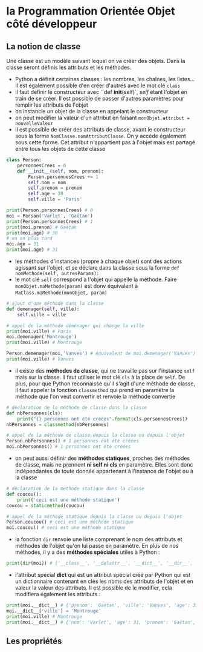 # la Programmation Orientée Objet côté développeur

## La notion de classe

Une classe est un modèle suivant lequel on va créer des objets. Dans la classe seront définis les attributs et les méthodes.  
- Python a définit certaines classes : les nombres, les chaînes, les listes... Il est également possible d'en créer d'autres avec le mot clé `class`
- il faut définir le constructeur avec ``def __init__(self)`, *self* étant l'objet en train de se créer. Il est possible de passer d'autres paramètres pour remplir les attributs de l'objet
- on instancie un objet de la classe en appelant le constructeur
- on peut modifier la valeur d'un attribut en faisant `monObjet.attribut = nouvelleValeur`
- il est possible de créer des attributs de classe, avant le constructeur sous la forme `NomClasse.nomAttributClasse`. On y accède également sous cette forme. Cet attribut n'appartient pas à l'objet mais est partagé entre tous les objets de cette classe

```py
class Person:
    personnesCrees = 0
    def __init__(self, nom, prenom):
        Person.personnesCrees += 1
        self.nom = nom
        self.prenom = prenom
        self.age = 30
        self.ville = 'Paris'

print(Person.personnesCrees) # 0
moi = Person('Varlet', 'Gaëtan')
print(Person.personnesCrees) # 1
print(moi.prenom) # Gaëtan
print(moi.age) # 30
# un an plus tard
moi.age = 31
print(moi.age) # 31
```

- les méthodes d'instances (propre à chaque objet) sont des actions agissant sur l'objet, et se déclare dans la classe sous la forme `def nomMethode(self, autresParams):`
- le mot clé `self` correspond à l'objet qui appelle la méthode. Faire `monObjet.maMethode(param)` est donv équivalent à `MaClass.maMethode(monObjet, param)`

```py
# ajout d'une méthode dans la classe
def demenager(self, ville):
    self.ville = ville

# appel de la méthode déménager qui change la ville
print(moi.ville) # Paris
moi.demenager('Montrouge')
print(moi.ville) # Montrouge

Person.demenager(moi,'Vanves') # équivalent de moi.demenager('Vanves')
print(moi.ville) # Vanves
```

- il existe des **méthodes de classe**, qui ne travaille pas sur l'instance `self` mais sur la classe. Il faut utiliser le mot clé `cls` à la place de `self`. De plus, pour que Python reconnaisse qu'il s'agit d'une méthode de classe, il faut appeler la fonction `classmethod` qui prend en paramètre la méthode que l'on veut convertir et renvoie la méthode convertie
```py
# déclaration de la méthode de classe dans la classe
def nbPersonnes(cls):
    print("{} personnes ont été créées".format(cls.personnesCrees))
nbPersonnes = classmethod(nbPersonnes)

# appel de la méthode de classe depuis la classe ou depuis l'objet
Person.nbPersonnes() # 1 personnes ont été créées
moi.nbPersonnes() # 1 personnes ont été créées
```

- on peut aussi définir des **méthodes statiques**, proches des méthodes de classe, mais ne prennent **ni self ni cls** en paramètre. Elles sont donc indépendantes de toute donnée appartenant à l'instance de l'objet ou à la classe
```py
# déclaration de la méthode statique dans la classe
def coucou():
    print('ceci est une méthode statique')
coucou = staticmethod(coucou)

# appel de la méthode statique depuis la classe ou depuis l'objet
Person.coucou() # ceci est une méthode statique
moi.coucou() # ceci est une méthode statique
```

- la fonction `dir` renvoie une liste comprenant le nom des attributs et méthodes de l'objet qu'on lui passe en paramètre. En plus de nos méthodes, il y a des **méthodes spéciales** utiles à Python :
```py
print(dir(moi)) # ['__class__', '__delattr__', '__dict__', '__dir__', '__doc__', '__eq__', '__format__', '__ge__', '__getattribute__', '__gt__', '__hash__', '__init__', '__le__', '__lt__', '__module__', '__ne__', '__new__', '__reduce__', '__reduce_ex__', '__repr__', '__setattr__', '__sizeof__', '__str__', '__subclasshook__', '__weakref__', 'age', 'coucou', 'demenager', 'nbPersonnes', 'nom', 'personnesCrees', 'prenom', 'ville']
```

- l'attribut spécial **__dict__** qui est un attribut spécial créé par Python qui est un dictionnaire contenant en clés les noms des attributs de l'objet et en valeur la valeur des attributs. Il est possible de le modifier, cela modifiera également les attributs :
```py
print(moi.__dict__) # {'prenom': 'Gaëtan', 'ville': 'Vanves', 'age': 31, 'nom': 'Varlet'}
moi.__dict__['ville'] = 'Montrouge'
print(moi.ville) # Montrouge
print(moi.__dict__) # {'nom': 'Varlet', 'age': 31, 'prenom': 'Gaëtan', 'ville': 'Montrouge'}
```

## Les propriétés
 